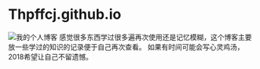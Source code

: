 # Thpffcj.github.io
![我的个人博客](http://www.thpffcj.com)
感觉很多东西学过很多遍再次使用还是记忆模糊，这个博客主要放一些学过的知识的记录便于自己再次查看。
如果有时间可能会写心灵鸡汤，2018希望让自己不留遗憾。
